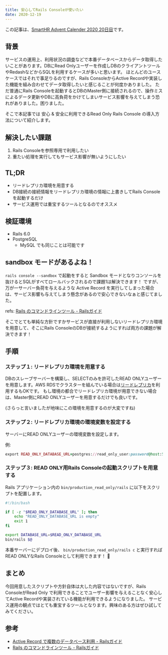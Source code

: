 ```yaml
---
title: 安心してRails Consoleが使いたい
date: 2020-12-19
---
```


この記事は、[SmartHR Advent Calender 2020 20日目](http://tolarian-academy.net/create-new-rails-react-app-pt1/)です。

## 背景

サービスの運用上、利用状況の調査などで本番データベースからデータ取得したいことがあります。DBにRead Onlyユーザーを作成しDBのクライアントツールやRedashなどからSQLを利用するケースが多いと思います。
ほとんどのユースケースではそれで事足りるのですが、Rails ConsoleからActive Recordや実装した機能を組み合わせてデータ取得したいと感じることが何度かありました。
ただ普通にRails Consoleを起動するとDBのMaster側に接続されるので、操作ミスによるデータ更新やDBに高負荷をかけてしまいサービス影響を与えてしまう恐れがありました。困りました。

そこで本記事では 安心 & 安全に利用できるRead Only Rails Console の導入方法について紹介します。

## 解決したい課題
1. Rails Consoleを参照専用で利用したい
2. 重たい処理を実行してもサービス影響が無いようにしたい

## TL;DR
- リードレプリカ環境を用意する
- DB接続の接続情報をリードレプリカ環境の情報に上書きしてRails Consoleを起動するだけ
- サービス運用では重宝するツールとなるのでオススメ

## 検証環境

- Rails 6.0
- PostgreSQL
    - MySQL でも同じことは可能です

## sandbox モードがあるよね！

`rails console --sandbox` で起動をすると Sandbox モードとなりコンソールを抜けるとSQLがすべてロールバックされるので課題1は解決できます！
ですが、万が一サーバー負荷を与えるような Active Record を実行してしまった場合は、サービス影響も与えてしまう懸念があるので安心できないなぁと感じてました。

refs: [Rails のコマンドラインツール \- Railsガイド](https://railsguides.jp/command_line.html#rails-console)

そこでとても単純な方針ですかサービスが直接が利用しないリードレプリカ環境を用意して、そこにRails ConsoleのDBが接続するようにすれば両方の課題が解決できます！

## 手順

### ステップ１: リードレプリカ環境を用意する
DBのスレーブサーバーを構築し、SELECTのみを許可したREAD ONLYユーザーを用意します。AWS RDSでクラスターを組んでいる場合は[リードレプリカ](http://e-words.jp/w/%E3%83%AA%E3%83%BC%E3%83%89%E3%83%AC%E3%83%97%E3%83%AA%E3%82%AB.html)を利用するもOKです。
もし環境の都合でリードレプリカ環境が用意できない場合は、Master側にREAD ONLYユーザーを用意するだけでも良いです。

(さらっと言いましたが地味にこの環境を用意するのが大変ですね)

### ステップ２: リードレプリカ環境の環境変数を設定する

サーバーにREAD ONLYユーザーの環境変数を設定します。

例: 

```ruby
export READ_ONLY_DATABASE_URL=postgres://read_only_user:password@host:5432/database
```

### ステップ３: READ ONLY用Rails Consoleの起動スクリプトを用意する

Rails アプリケーション内の `bin/production_read_only/rails` に以下をスクリプトを配置します。

```bash
#!/bin/bash

if [ -z "$READ_ONLY_DATABASE_URL" ]; then
    echo "READ_ONLY_DATABASE_URL is empty"
    exit 1
fi

export DATABASE_URL=$READ_ONLY_DATABASE_URL
bin/rails $@
```

本番サーバーにデプロイ後、 `bin/production_read_only/rails c` と実行すればREAD ONLYなRails Consoleとして利用できます！ 🎉

## まとめ

今回用意したスクリプトや方針自体は大した内容ではないですが、Rails ConsoleがRead Only で利用できることでユーザー影響を与えることなく安心してActive Recordや実装されている機能が利用できるようになりました。
サービス運用の観点ではとても重宝するツールとなります。興味のある方はぜひ試してみてください。

## 参考

- [Active Record で複数のデータベース利用 - Railsガイド](https://railsguides.jp/active_record_multiple_databases.html)
- [Rails のコマンドラインツール \- Railsガイド](https://railsguides.jp/command_line.html#rails-console)

